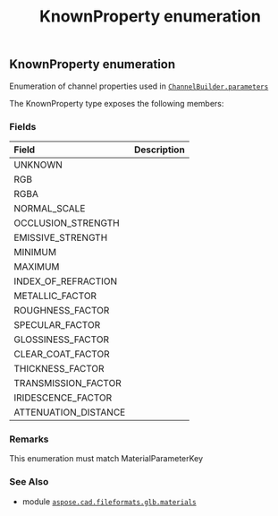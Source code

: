﻿---
title: KnownProperty enumeration
second_title: Aspose.CAD for Python via .NET API References
description: 
type: docs
weight: 90
url: /python-net/aspose.cad.fileformats.glb.materials/knownproperty/
is_root: false
---

## KnownProperty enumeration

Enumeration of channel properties used in [`ChannelBuilder.parameters`](/cad/python-net/aspose.cad.fileformats.glb.materials/channelbuilder#parameters)



The KnownProperty type exposes the following members:

### Fields
| Field | Description |
| :- | :- |
| UNKNOWN |  |
| RGB |  |
| RGBA |  |
| NORMAL_SCALE |  |
| OCCLUSION_STRENGTH |  |
| EMISSIVE_STRENGTH |  |
| MINIMUM |  |
| MAXIMUM |  |
| INDEX_OF_REFRACTION |  |
| METALLIC_FACTOR |  |
| ROUGHNESS_FACTOR |  |
| SPECULAR_FACTOR |  |
| GLOSSINESS_FACTOR |  |
| CLEAR_COAT_FACTOR |  |
| THICKNESS_FACTOR |  |
| TRANSMISSION_FACTOR |  |
| IRIDESCENCE_FACTOR |  |
| ATTENUATION_DISTANCE |  |



### Remarks 


This enumeration must match MaterialParameterKey

### See Also
* module [`aspose.cad.fileformats.glb.materials`](..)
